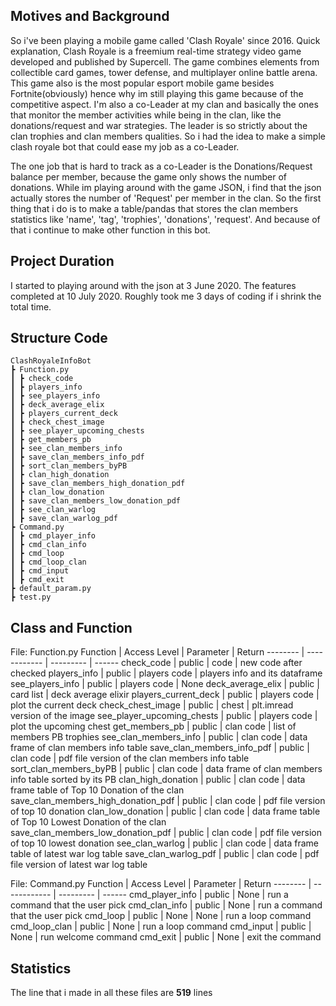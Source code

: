 ## Motives and Background

So i've been playing a mobile game called 'Clash Royale' since 2016. Quick explanation, Clash Royale is a freemium real-time strategy video game developed and published by Supercell. The game combines elements from collectible card games, tower defense, and multiplayer online battle arena. This game also is the most popular esport mobile game besides Fortnite(obviously) hence why im still playing this game because of the competitive aspect. I'm also a co-Leader at my clan and basically the ones that monitor the member activities while being in the clan, like the donations/request and war strategies. The leader is so strictly about the clan trophies and clan members qualities. So i had the idea to make a simple clash royale bot that could ease my job as a co-Leader. 

The one job that is hard to track as a co-Leader is the Donations/Request balance per member, because the game only shows the number of donations. While im playing around with the game JSON, i find that the json actually stores the number of 'Request' per member in the clan. So the first thing that i do is to make a table/pandas that stores the clan members statistics like 'name', 'tag', 'trophies', 'donations', 'request'. And because of that i continue to make other function in this bot. 

## Project Duration

I started to playing around with the json at 3 June 2020. The features completed at 10 July 2020. Roughly took me 3 days of coding if i shrink the total time. 

## Structure Code

```
ClashRoyaleInfoBot
┣ Function.py
┃ ┣ check_code
┃ ┣ players_info
┃ ┣ see_players_info
┃ ┣ deck_average_elix
┃ ┣ players_current_deck
┃ ┣ check_chest_image
┃ ┣ see_player_upcoming_chests
┃ ┣ get_members_pb 
┃ ┣ see_clan_members_info
┃ ┣ save_clan_members_info_pdf
┃ ┣ sort_clan_members_byPB
┃ ┣ clan_high_donation
┃ ┣ save_clan_members_high_donation_pdf
┃ ┣ clan_low_donation
┃ ┣ save_clan_members_low_donation_pdf
┃ ┣ see_clan_warlog
┃ ┣ save_clan_warlog_pdf
┣ Command.py
┃ ┣ cmd_player_info
┃ ┣ cmd_clan_info
┃ ┣ cmd_loop
┃ ┣ cmd_loop_clan
┃ ┣ cmd_input
┃ ┣ cmd_exit
┣ default_param.py
┣ test.py
```

## Class and Function
File: Function.py
Function | Access Level | Parameter | Return
-------- | ------------ | --------- | ------
check_code | public | code | new code after checked
players_info | public | players code | players info and its dataframe
see_players_info | public | players code | None
deck_average_elix | public | card list | deck average elixir
players_current_deck | public | players code | plot the current deck
check_chest_image | public | chest | plt.imread version of the image
see_player_upcoming_chests | public | players code | plot the upcoming chest
get_members_pb | public | clan code | list of members PB trophies
see_clan_members_info | public | clan code | data frame of clan members info table
save_clan_members_info_pdf | public | clan code | pdf file version of the clan members info table
sort_clan_members_byPB | public | clan code | data frame of clan members info table sorted by its PB
clan_high_donation | public | clan code | data frame table of Top 10 Donation of the clan
save_clan_members_high_donation_pdf | public | clan code | pdf file version of top 10 donation
clan_low_donation | public | clan code | data frame table of Top 10 Lowest Donation of the clan
save_clan_members_low_donation_pdf | public | clan code | pdf file version of top 10 lowest donation
see_clan_warlog | public | clan code | data frame table of latest war log table
save_clan_warlog_pdf | public | clan code | pdf file version of latest war log table

File: Command.py
Function | Access Level | Parameter | Return
-------- | ------------ | --------- | ------
cmd_player_info | public | None | run a command that the user pick
cmd_clan_info | public | None | run a command that the user pick
cmd_loop | public | None | None | run a loop command
cmd_loop_clan | public | None | run a loop command
cmd_input | public | None | run welcome command
cmd_exit | public | None | exit the command
## Statistics
The line that i made in all these files are **519** lines
